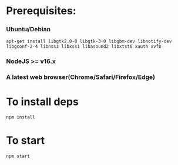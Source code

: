 # Prerequisites:

### Ubuntu/Debian
```apt-get install libgtk2.0-0 libgtk-3-0 libgbm-dev libnotify-dev libgconf-2-4 libnss3 libxss1 libasound2 libxtst6 xauth xvfb```
### NodeJS >= v16.x

### A latest web browser(Chrome/Safari/Firefox/Edge)

# To install deps
`npm install`

# To start
`npm start`
